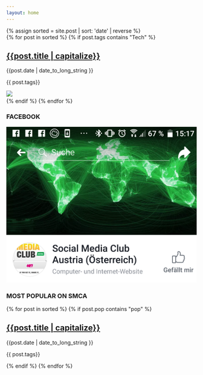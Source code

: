 ```yaml
---
layout: home
---
```

<div class="bottom-content tags">
{% assign sorted = site.post | sort: 'date' | reverse %}
<div class="bottom-posts">
    {% for post in sorted  %}
    {% if post.tags contains "Tech" %}
        <div class="post">
            <a href="{{post.url}}"><h2>{{post.title | capitalize}}</h2></a>
            <div class="bottom-header">
                <p>{{post.date | date_to_long_string }}</p>
                <p>{{ post.tags}}</p>
            </div>
            <a href="{{post.url}}"><img class="side-img" src="{{post.img}}"></a>
        </div>
    {% endif %}
    {% endfor %}
</div>

<div class="side-bar">
        <div class="fb-cont">
            <h3>FACEBOOK</h3>
            <a href="https://www.facebook.com/smClubAustria/"><img src="/img/fb.png"></a>
        </div>
        <div class="side-posts">
            <h3>MOST POPULAR ON SMCA</h3>
            {% for post in sorted %}
            {% if post.pop contains "pop" %}
            <div class="side-post">
                <a href="{{post.url}}"><div class="side-img" style="background-image:url('{{post.img}}')"></div></a>
                <a href="{{post.url}}"><h2>{{post.title | capitalize}}</h2></a>
                <div class="side-header">
                    <p>{{post.date | date_to_long_string }}</p>
                    <p>{{ post.tags}}</p>
                </div>
            </div>
            {% endif %}
            {% endfor %}
        </div>
    </div>
</div>